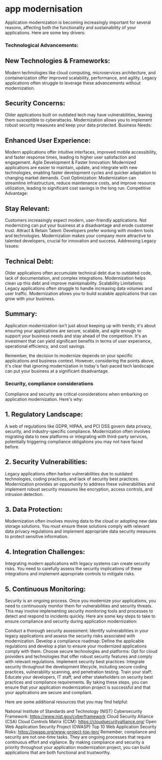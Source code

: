 # app modernisation

Application modernization is becoming increasingly important for several reasons, affecting both the functionality and sustainability of your applications. Here are some key drivers:

### Technological Advancements:

## New Technologies & Frameworks: 
Modern technologies like cloud computing, microservices architecture, and containerization offer improved scalability, performance, and agility. Legacy applications often struggle to leverage these advancements without modernization.

## Security Concerns: 
Older applications built on outdated tech may have vulnerabilities, leaving them susceptible to cyberattacks. Modernization allows you to implement robust security measures and keep your data protected.
Business Needs:

## Enhanced User Experience: 
Modern applications offer intuitive interfaces, improved mobile accessibility, and faster response times, leading to higher user satisfaction and engagement.
Agile Development & Faster Innovation: Modernized applications are easier to maintain, update, and integrate with new technologies, enabling faster development cycles and quicker adaptation to changing market demands.
Cost Optimization: Modernization can streamline infrastructure, reduce maintenance costs, and improve resource utilization, leading to significant cost savings in the long run.
Competitive Advantage:

## Stay Relevant: 
Customers increasingly expect modern, user-friendly applications. Not modernizing can put your business at a disadvantage and erode customer trust.
Attract & Retain Talent: Developers prefer working with modern tools and technologies. Modernization makes your company more attractive to talented developers, crucial for innovation and success.
Addressing Legacy Issues:

## Technical Debt: 
Older applications often accumulate technical debt due to outdated code, lack of documentation, and complex integrations. Modernization helps clean up this debt and improve maintainability.
Scalability Limitations: Legacy applications often struggle to handle increasing data volumes and user traffic. Modernization allows you to build scalable applications that can grow with your business.

## Summary:

Application modernization isn't just about keeping up with trends; it's about ensuring your applications are secure, scalable, and agile enough to support your business needs and stay ahead of the competition. It's an investment that can yield significant benefits in terms of user experience, operational efficiency, and cost savings.

Remember, the decision to modernize depends on your specific applications and business context. However, considering the points above, it's clear that ignoring modernization in today's fast-paced tech landscape can put your business at a significant disadvantage.


### Security, compliance considerations 

Compliance and security are critical considerations when embarking on application modernization. Here's why:

## 1. Regulatory Landscape:

A web of regulations like GDPR, HIPAA, and PCI DSS govern data privacy, security, and industry-specific compliance. Modernization often involves migrating data to new platforms or integrating with third-party services, potentially triggering compliance obligations you may not have faced before.
## 2. Security Vulnerabilities:

Legacy applications often harbor vulnerabilities due to outdated technologies, coding practices, and lack of security best practices. Modernization provides an opportunity to address these vulnerabilities and implement robust security measures like encryption, access controls, and intrusion detection.
## 3. Data Protection:

Modernization often involves moving data to the cloud or adopting new data storage solutions. You must ensure these solutions comply with relevant data privacy regulations and implement appropriate data security measures to protect sensitive information.
## 4. Integration Challenges:

Integrating modern applications with legacy systems can create security risks. You need to carefully assess the security implications of these integrations and implement appropriate controls to mitigate risks.
## 5. Continuous Monitoring:

Security is an ongoing process. Once you modernize your applications, you need to continuously monitor them for vulnerabilities and security threats. This may involve implementing security monitoring tools and processes to detect and respond to incidents quickly.
Here are some key steps to take to ensure compliance and security during application modernization:

Conduct a thorough security assessment: Identify vulnerabilities in your legacy applications and assess the security risks associated with modernization.
Develop a compliance roadmap: Define the applicable regulations and develop a plan to ensure your modernized applications comply with them.
Choose secure technologies and platforms: Opt for cloud providers and technologies that offer robust security features and comply with relevant regulations.
Implement security best practices: Integrate security throughout the development lifecycle, including secure coding practices, vulnerability scanning, and penetration testing.
Train your staff: Educate your developers, IT staff, and other stakeholders on security best practices and compliance requirements.
By taking these steps, you can ensure that your application modernization project is successful and that your applications are secure and compliant.

Here are some additional resources that you may find helpful:

National Institute of Standards and Technology (NIST) Cybersecurity Framework: https://www.nist.gov/cyberframework
Cloud Security Alliance (CSA) Cloud Controls Matrix (CCM): https://cloudsecurityalliance.org/
Open Web Application Security Project (OWASP) Top 10 Web Application Security Risks: https://owasp.org/www-project-top-ten/
Remember, compliance and security are not one-time tasks. They are ongoing processes that require continuous effort and vigilance. By making compliance and security a priority throughout your application modernization project, you can build applications that are both functional and trustworthy.


